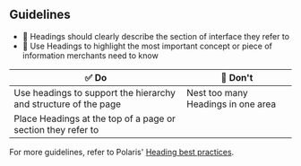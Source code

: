 ## Guidelines

- 📱 Headings should clearly describe the section of interface they refer to
- 📱 Use Headings to highlight the most important concept or piece of information merchants need to know

| ✅ Do                                                           | 🛑 Don't                           |
| --------------------------------------------------------------- | ---------------------------------- |
| Use headings to support the hierarchy and structure of the page | Nest too many Headings in one area |
| Place Headings at the top of a page or section they refer to    |                                    |

For more guidelines, refer to Polaris' [Heading best practices](https://polaris.shopify.com/components/titles-and-text/heading#section-best-practices).
